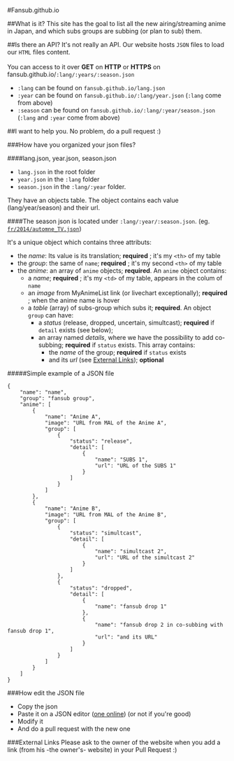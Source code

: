 #Fansub.github.io

##What is it?
This site has the goal to list all the new airing/streaming anime in Japan, and which subs groups are subbing (or plan to sub) them.

##Is there an API?
It's not really an API.
Our website hosts `JSON` files to load our `HTML` files content.
<br><br>
You can access to it over **GET** on **HTTP** or **HTTPS** on fansub.github.io/`:lang/:years/:season.json`
<br>
* `:lang` can be found on `fansub.github.io/lang.json`
* `:year` can be found on `fansub.github.io/:lang/year.json` (`:lang` come from above)
* `:season` can be found on `fansub.github.io/:lang/:year/season.json` (`:lang` and `:year` come from above)

##I want to help you.
No problem, do a pull request :)

###How have you organized your json files?

####lang.json, year.json, season.json
* `lang.json` in the root folder
* `year.json` in the `:lang` folder 
* `season.json` in the `:lang/:year` folder.

They have an objects table. The object contains each value (lang/year/season) and their url.

####The season json
is located under `:lang/:year/:season.json`. (eg. [`fr/2014/automne_TV.json`](fr/2014/automne_TV.json))

It's a unique object which contains three attributs: 
* the *name*: Its value is its translation; **required** ; it's my `<th>` of my table
* the *group*: the same of `name`; **required** ; it's my second `<th>` of my table
* the *anime*: an array of `anime` objects; **required**. An `anime` object contains:
	* a *name*; **required** ; it's my `<td>` of my table, appears in the colum of `name`
	* an *image* from MyAnimeList link (or livechart exceptionally); **required** ; when the anime name is hover
	* a *table* (array) of subs-group which subs it; **required**. An object `group` can have:
		* a *status* (release, dropped, uncertain, simultcast); **required** if `detail` exists (see below);
		* an array named *details*, where we have the possibility to add co-subbing; **required** if `status` exists. This array contains:
			* the *name* of the group; **required** if `status` exists
			* and its *url* (see [External Links](#external-links)); **optional**

#####Simple example of a JSON file
```
{
    "name": "name",
    "group": "fansub group",
    "anime": [
        {
            "name": "Anime A",
            "image": "URL from MAL of the Anime A",
            "group": [
                {
                    "status": "release",
                    "detail": [
                        {
                            "name": "SUBS 1",
                            "url": "URL of the SUBS 1"
                        }
                    ]
                }
            ]
        },
        {
            "name": "Anime B",
            "image": "URL from MAL of the Anime B",
            "group": [
                {
                    "status": "simultcast",
                    "detail": [
                        {
                            "name": "simultcast 2",
                            "url": "URL of the simultcast 2"
                        }
                    ]
                },
                {
                    "status": "dropped",
                    "detail": [
                        {
                            "name": "fansub drop 1"
                        },
                        {
                            "name": "fansub drop 2 in co-subbing with fansub drop 1",
                            "url": "and its URL"
                        }
                    ]
                }
            ]
        }
    ]
}
```

###How edit the JSON file
* Copy the json
* Paste it on a JSON editor ([one online](https://www.jsoneditoronline.org)) (or not if you're good)
* Modify it
* And do a pull request with the new one

###External Links
Please ask to the owner of the website when you add a link (from his -the owner's- website) in your Pull Request :)
